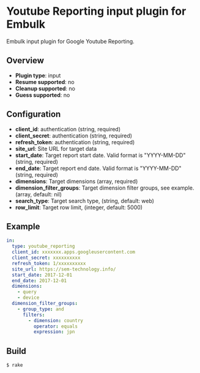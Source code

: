 # Youtube Reporting input plugin for Embulk

Embulk input plugin for Google Youtube Reporting.

## Overview
* **Plugin type**: input
* **Resume supported**: no
* **Cleanup supported**: no
* **Guess supported**: no

## Configuration

- **client_id**: authentication (string, required)
- **client_secret**: authentication (string, required)
- **refresh_token**: authentication (string, required)
- **site_url**: Site URL for target data
- **start_date**: Target report start date. Valid format is "YYYY-MM-DD" (string, required)
- **end_date**: Target report end date. Valid format is "YYYY-MM-DD" (string, required)
- **dimensions**: Target dimensions (array, required)
- **dimension_filter_groups**: Target dimension filter groups, see example. (array, default: nil)
- **search_type**: Target search type, (string, default: web)
- **row_limit**: Target row limit, (integer, default: 5000)

## Example

```yaml
in:
  type: youtube_reporting
  client_id: xxxxxxx.apps.googleusercontent.com
  client_secret: xxxxxxxxxx
  refresh_token: 1/xxxxxxxxxx
  site_url: https://sem-technology.info/
  start_date: 2017-12-01
  end_date: 2017-12-01
  dimensions:
    - query
    - device
  dimension_filter_groups:
    - group_type: and
      filters:
        - dimension: country
          operator: equals
          expression: jpn
```


## Build

```
$ rake
```
